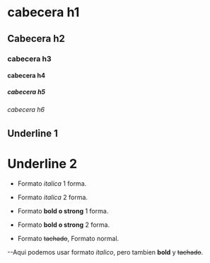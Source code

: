 # cabecera h1
## Cabecera h2
### cabecera h3
#### cabecera h4
##### cabecera h5
###### cabecera h6

Underline 1
----------
Underline 2
===========

- Formato *italica* 1 forma.
- Formato _italica_ 2 forma.

- Formato **bold o strong** 1 forma.  
- Formato __bold o strong__ 2 forma. 

- Formato ~~tachado~~, Formato normal.

--Aqui podemos usar formato *italico*, pero tambien **bold** y ~~tachado~~.